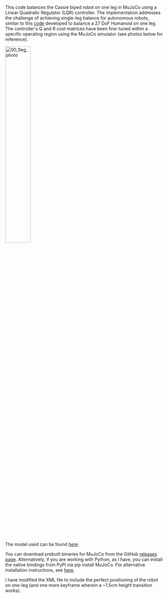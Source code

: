 This code balances the Cassie biped robot on one leg in MuJoCo using a Linear Quadratic Regulator (LQR) controller. The implementation addresses the challenge of achieving single-leg balance for autonomous robots, similar to this [code](https://colab.research.google.com/github/deepmind/mujoco/blob/main/python/LQR.ipynb) developed to balance a 27 DoF Humanoid on one leg. The controller's Q and R cost matrices have been fine-tuned within a specific operating region using the MuJoCo simulator (see photos below for reference).

<img src="https://github.com/user-attachments/assets/0035d3b9-217a-40bf-9487-f7a29fa71cc9" alt="00_1leg_photo" style="width:40%;">

The model used can be found [here](https://github.com/google-deepmind/mujoco_menagerie/blob/main/agility_cassie/README.md): 

You can download prebuilt binaries for MuJoCo from the GitHub [releases page](https://github.com/google-deepmind/mujoco/releases/). Alternatively, if you are working with Python, as I have, you can install the native bindings from PyPI via pip install MuJoCo. For alternative installation instructions, see [here](https://github.com/google-deepmind/mujoco#installation).

I have modified the XML file to include the perfect positioning of the robot on one-leg (and one more keyframe wherein a ~1.5cm height transition works).

